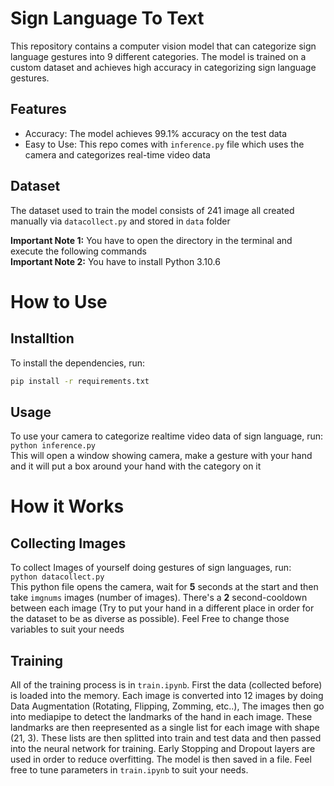 # Sign Language To Text

This repository contains a computer vision model that can categorize sign language gestures into 9 different categories. The model is trained on a custom dataset and achieves high accuracy in categorizing sign language gestures.

## Features

* Accuracy: The model achieves 99.1% accuracy on the test data
* Easy to Use: This repo comes with `inference.py` file which uses the camera and categorizes real-time video data

## Dataset

The dataset used to train the model consists of 241 image all created manually via `datacollect.py` and stored in `data` folder

**Important Note 1:** You have to open the directory in the terminal and execute the following commands<br>
**Important Note 2:** You have to install Python 3.10.6
# How to Use
## Installtion
To install the dependencies, run:
```bash
pip install -r requirements.txt
```
## Usage
To use your camera to categorize realtime video data of sign language, run:<br>
```python inference.py```<br>
This will open a window showing camera, make a gesture with your hand and it will put a box around your hand with the category on it

# How it Works
## Collecting Images
To collect Images of yourself doing gestures of sign languages, run:<br>
```python datacollect.py```<br>
This python file opens the camera, wait for **5** seconds at the start and then take `imgnums` images (number of images). There's a **2** second-cooldown between each image (Try to put your hand in a different place in order for the dataset to be as diverse as possible). Feel Free to change those variables to suit your needs

## Training
All of the training process is in `train.ipynb`. First the data (collected before) is loaded into the memory. Each image is converted into 12 images by doing Data Augmentation (Rotating, Flipping, Zomming, etc..), The images then go into mediapipe to detect the landmarks of the hand in each image. These landmarks are then reepresented as a single list for each image with shape (21, 3). These lists are then splitted into train and test data and then passed into the neural network for training. Early Stopping and Dropout layers are used in order to reduce overfitting. The model is then saved in a file.
Feel free to tune parameters in `train.ipynb` to suit your needs.
